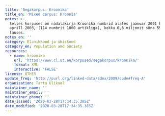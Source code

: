 ```yaml
---
title: 'Segakorpus: Kroonika'
title_en: 'Mixed corpus: Kroonia'
notes: >-
  Selles korpuses on nädalakirja Kroonika numbrid alates jaanuar 2001 kuni
  aprill 2003, (114 numbrit 1000 artikliga), kokku 0,6 miljonit sõna 55 tuhandes
  lauses.
notes_en: ''
category: Elanikkond ja ühiskond
category_en: Population and Society
resources:
  - name: kroonika
    url: 'https://www.cl.ut.ee/korpused/segakorpus/kroonika/'
    format: XML
    interactive: 'FALSE'
license: OTHER
update_freq: 'http://purl.org/linked-data/sdmx/2009/code#freq-A'
organization: Tartu Ülikool
maintainer_name: ''
maintainer_email: ''
maintainer_phone: ''
date_issued: '2020-03-28T17:34:35.385Z'
date_modified: '2020-03-28T17:34:35.385Z'
---
```


